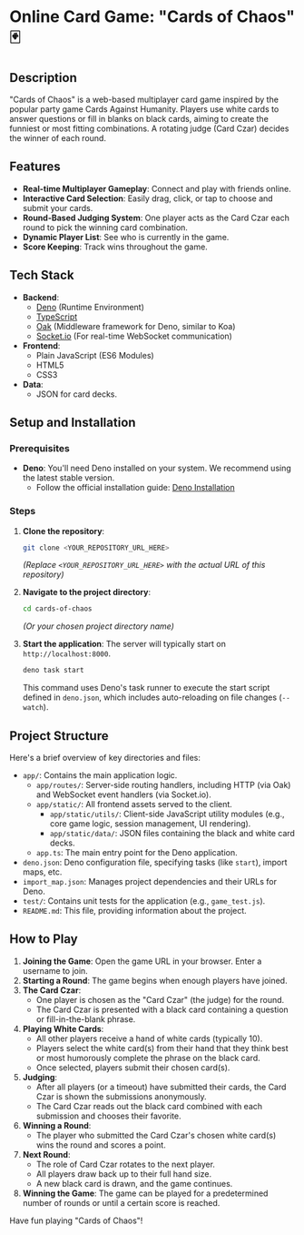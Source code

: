 # Online Card Game: "Cards of Chaos" 🃏

## Description

"Cards of Chaos" is a web-based multiplayer card game inspired by the popular party game Cards Against Humanity. Players use white cards to answer questions or fill in blanks on black cards, aiming to create the funniest or most fitting combinations. A rotating judge (Card Czar) decides the winner of each round.

## Features

*   **Real-time Multiplayer Gameplay**: Connect and play with friends online.
*   **Interactive Card Selection**: Easily drag, click, or tap to choose and submit your cards.
*   **Round-Based Judging System**: One player acts as the Card Czar each round to pick the winning card combination.
*   **Dynamic Player List**: See who is currently in the game.
*   **Score Keeping**: Track wins throughout the game.

## Tech Stack

*   **Backend**:
    *   [Deno](https://deno.land/) (Runtime Environment)
    *   [TypeScript](https://www.typescriptlang.org/)
    *   [Oak](https://oakserver.github.io/oak/) (Middleware framework for Deno, similar to Koa)
    *   [Socket.io](https://socket.io/) (For real-time WebSocket communication)
*   **Frontend**:
    *   Plain JavaScript (ES6 Modules)
    *   HTML5
    *   CSS3
*   **Data**:
    *   JSON for card decks.

## Setup and Installation

### Prerequisites

*   **Deno**: You'll need Deno installed on your system. We recommend using the latest stable version.
    *   Follow the official installation guide: [Deno Installation](https://deno.land/manual@v1.x/getting_started/installation)

### Steps

1.  **Clone the repository**:
    ```bash
    git clone <YOUR_REPOSITORY_URL_HERE> 
    ```
    *(Replace `<YOUR_REPOSITORY_URL_HERE>` with the actual URL of this repository)*

2.  **Navigate to the project directory**:
    ```bash
    cd cards-of-chaos 
    ```
    *(Or your chosen project directory name)*

3.  **Start the application**:
    The server will typically start on `http://localhost:8000`.
    ```bash
    deno task start
    ```
    This command uses Deno's task runner to execute the start script defined in `deno.json`, which includes auto-reloading on file changes (`--watch`).

## Project Structure

Here's a brief overview of key directories and files:

*   `app/`: Contains the main application logic.
    *   `app/routes/`: Server-side routing handlers, including HTTP (via Oak) and WebSocket event handlers (via Socket.io).
    *   `app/static/`: All frontend assets served to the client.
        *   `app/static/utils/`: Client-side JavaScript utility modules (e.g., core game logic, session management, UI rendering).
        *   `app/static/data/`: JSON files containing the black and white card decks.
    *   `app.ts`: The main entry point for the Deno application.
*   `deno.json`: Deno configuration file, specifying tasks (like `start`), import maps, etc.
*   `import_map.json`: Manages project dependencies and their URLs for Deno.
*   `test/`: Contains unit tests for the application (e.g., `game_test.js`).
*   `README.md`: This file, providing information about the project.

## How to Play

1.  **Joining the Game**: Open the game URL in your browser. Enter a username to join.
2.  **Starting a Round**: The game begins when enough players have joined.
3.  **The Card Czar**:
    *   One player is chosen as the "Card Czar" (the judge) for the round.
    *   The Card Czar is presented with a black card containing a question or fill-in-the-blank phrase.
4.  **Playing White Cards**:
    *   All other players receive a hand of white cards (typically 10).
    *   Players select the white card(s) from their hand that they think best or most humorously complete the phrase on the black card.
    *   Once selected, players submit their chosen card(s).
5.  **Judging**:
    *   After all players (or a timeout) have submitted their cards, the Card Czar is shown the submissions anonymously.
    *   The Card Czar reads out the black card combined with each submission and chooses their favorite.
6.  **Winning a Round**:
    *   The player who submitted the Card Czar's chosen white card(s) wins the round and scores a point.
7.  **Next Round**:
    *   The role of Card Czar rotates to the next player.
    *   All players draw back up to their full hand size.
    *   A new black card is drawn, and the game continues.
8.  **Winning the Game**: The game can be played for a predetermined number of rounds or until a certain score is reached.

Have fun playing "Cards of Chaos"!
